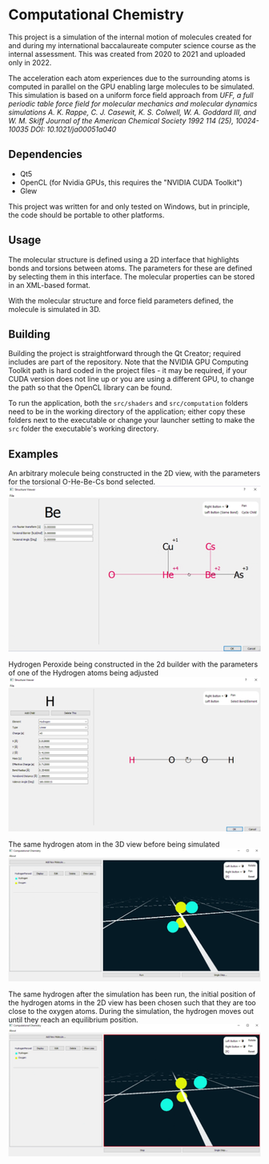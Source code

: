 # Computational Chemistry

This project is a simulation of the internal motion of molecules created for and during my international baccalaureate computer science course as the internal assessment. This was created from 2020 to 2021 and uploaded only in 2022.

The acceleration each atom experiences due to the surrounding atoms is computed in parallel on the GPU enabling large molecules to be simulated. This simulation is based on a uniform force field approach from
*UFF, a full periodic table force field for molecular mechanics and molecular dynamics simulations A. K. Rappe, C. J. Casewit, K. S. Colwell, W. A. Goddard III, and W. M. Skiff
Journal of the American Chemical Society 1992 114 (25), 10024-10035
DOI: 10.1021/ja00051a040*

## Dependencies
* Qt5
* OpenCL (for Nvidia GPUs, this requires the "NVIDIA CUDA Toolkit")
* Glew

This project was written for and only tested on Windows, but in principle, the code should be portable to other platforms.

## Usage
The molecular structure is defined using a 2D interface that highlights bonds and torsions between atoms. The parameters for these are defined by selecting them in this interface.
The molecular properties can be stored in an XML-based format.

With the molecular structure and force field parameters defined, the molecule is simulated in 3D.

## Building
Building the project is straightforward through the Qt Creator; required includes are part of the repository. Note that the NVIDIA GPU Computing Toolkit path is hard coded in the project files - it may be required, if your CUDA version does not line up or you are using a different GPU, to change the path so that the OpenCL library can be found.

To run the application, both the `src/shaders` and `src/computation` folders need to be in the working directory of the application; either copy these folders next to the executable or change your launcher setting to make the `src` folder the executable's working directory.

## Examples
An arbitrary molecule being constructed in the 2D view, with the parameters for the torsional O-He-Be-Cs bond selected.
![Torsion being adjusted for an arbitrary molecule](builder2d_torsion.png)

Hydrogen Peroxide being constructed in the 2d builder with the parameters of one of the Hydrogen atoms being adjusted
![Hydrogen in the 2d builder](builder2d_hydrogen_peroxide.png)

The same hydrogen atom in the 3D view before being simulated
![Hydrogen Peroxide in the 3D view](hydrogen_peroxid_before2.png)

The same hydrogen after the simulation has been run, the initial position of the hydrogen atoms in the 2D view has been chosen such that they are too close to the oxygen atoms. During the simulation, the hydrogen moves out until they reach an equilibrium position.
![Hydrogen Peroxide in the 3D view after reaching equilibrium](hydrogen_peroxide_after.png)
